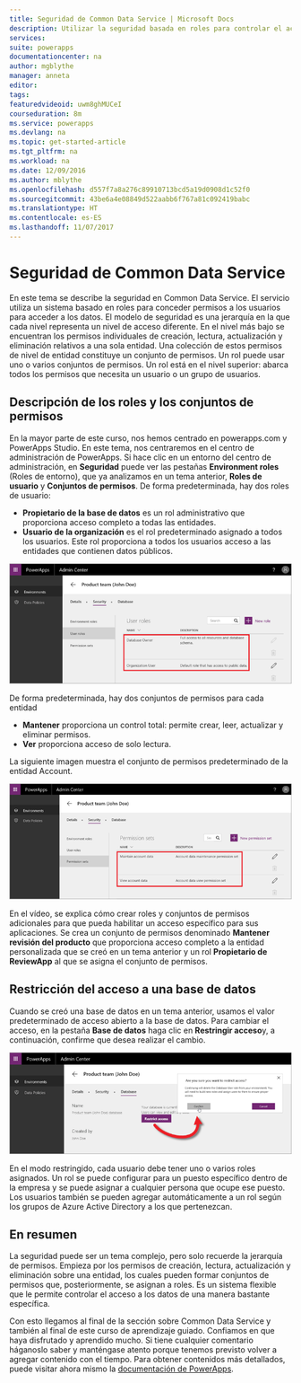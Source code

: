 ```yaml
---
title: Seguridad de Common Data Service | Microsoft Docs
description: Utilizar la seguridad basada en roles para controlar el acceso a entidades
services: 
suite: powerapps
documentationcenter: na
author: mgblythe
manager: anneta
editor: 
tags: 
featuredvideoid: uwm8ghMUCeI
courseduration: 8m
ms.service: powerapps
ms.devlang: na
ms.topic: get-started-article
ms.tgt_pltfrm: na
ms.workload: na
ms.date: 12/09/2016
ms.author: mblythe
ms.openlocfilehash: d557f7a8a276c89910713bcd5a19d0908d1c52f0
ms.sourcegitcommit: 43be6a4e08849d522aabb6f767a81c092419babc
ms.translationtype: HT
ms.contentlocale: es-ES
ms.lasthandoff: 11/07/2017
---
```

# <a name="common-data-service-security"></a>Seguridad de Common Data Service
En este tema se describe la seguridad en Common Data Service. El servicio utiliza un sistema basado en roles para conceder permisos a los usuarios para acceder a los datos. El modelo de seguridad es una jerarquía en la que cada nivel representa un nivel de acceso diferente. En el nivel más bajo se encuentran los permisos individuales de creación, lectura, actualización y eliminación relativos a una sola entidad. Una colección de estos permisos de nivel de entidad constituye un conjunto de permisos. Un rol puede usar uno o varios conjuntos de permisos. Un rol está en el nivel superior: abarca todos los permisos que necesita un usuario o un grupo de usuarios.

## <a name="understanding-roles-and-permission-sets"></a>Descripción de los roles y los conjuntos de permisos
En la mayor parte de este curso, nos hemos centrado en powerapps.com y PowerApps Studio. En este tema, nos centraremos en el centro de administración de PowerApps. Si hace clic en un entorno del centro de administración, en **Seguridad** puede ver las pestañas **Environment roles** (Roles de entorno), que ya analizamos en un tema anterior, **Roles de usuario** y **Conjuntos de permisos**. De forma predeterminada, hay dos roles de usuario:

* **Propietario de la base de datos** es un rol administrativo que proporciona acceso completo a todas las entidades.
* **Usuario de la organización** es el rol predeterminado asignado a todos los usuarios. Este rol proporciona a todos los usuarios acceso a las entidades que contienen datos públicos.

![Roles de usuario del centro de administración](./media/learning-common-data-service-security/user-roles.png)

De forma predeterminada, hay dos conjuntos de permisos para cada entidad 

* **Mantener** proporciona un control total: permite crear, leer, actualizar y eliminar permisos.
* **Ver** proporciona acceso de solo lectura.

La siguiente imagen muestra el conjunto de permisos predeterminado de la entidad Account. 

![Conjuntos de permisos del centro de administración](./media/learning-common-data-service-security/permission-sets.png)

En el vídeo, se explica cómo crear roles y conjuntos de permisos adicionales para que pueda habilitar un acceso específico para sus aplicaciones. Se crea un conjunto de permisos denominado **Mantener revisión del producto** que proporciona acceso completo a la entidad personalizada que se creó en un tema anterior y un rol **Propietario de ReviewApp** al que se asigna el conjunto de permisos.  

## <a name="restrict-access-to-a-database"></a>Restricción del acceso a una base de datos
Cuando se creó una base de datos en un tema anterior, usamos el valor predeterminado de acceso abierto a la base de datos. Para cambiar el acceso, en la pestaña **Base de datos** haga clic en **Restringir acceso**y, a continuación, confirme que desea realizar el cambio.

![Restringir el acceso a la base de datos](./media/learning-common-data-service-security/restrict-access.png)

En el modo restringido, cada usuario debe tener uno o varios roles asignados. Un rol se puede configurar para un puesto específico dentro de la empresa y se puede asignar a cualquier persona que ocupe ese puesto. Los usuarios también se pueden agregar automáticamente a un rol según los grupos de Azure Active Directory a los que pertenezcan.

## <a name="wrapping-it-up"></a>En resumen
La seguridad puede ser un tema complejo, pero solo recuerde la jerarquía de permisos. Empieza por los permisos de creación, lectura, actualización y eliminación sobre una entidad, los cuales pueden formar conjuntos de permisos que, posteriormente, se asignan a roles. Es un sistema flexible que le permite controlar el acceso a los datos de una manera bastante específica. 

Con esto llegamos al final de la sección sobre Common Data Service y también al final de este curso de aprendizaje guiado. Confiamos en que haya disfrutado y aprendido mucho. Si tiene cualquier comentario háganoslo saber y manténgase atento porque tenemos previsto volver a agregar contenido con el tiempo. Para obtener contenidos más detallados, puede visitar ahora mismo la [documentación de PowerApps](https://powerapps.microsoft.com/tutorials/getting-started/). 

